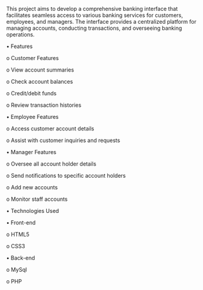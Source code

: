 This project aims to develop a comprehensive banking interface that facilitates seamless access to various banking services for customers, employees, and managers. The interface provides a centralized platform for managing accounts, conducting transactions, and overseeing banking operations.

•	Features

o	Customer Features

o	View account summaries

o	Check account balances

o	Credit/debit funds

o	Review transaction histories

•	Employee Features

o	Access customer account details

o	Assist with customer inquiries and requests

•	Manager Features

o	Oversee all account holder details

o	Send notifications to specific account holders

o	Add new accounts

o	Monitor staff accounts

• Technologies Used

• Front-end

o		HTML5

o		CSS3


• Back-end

o		MySql

o   PHP










